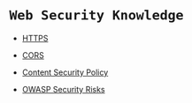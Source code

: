 # `Web Security Knowledge`

- [HTTPS](https.md)

- [CORS](cors.md)

- [Content Security Policy](security.md)

- [OWASP Security Risks](owasp.md)